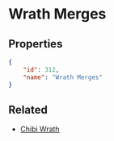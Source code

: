 # Wrath Merges

<no description available>

## Properties

```json
{
    "id": 312,
    "name": "Wrath Merges"
}
```

## Related

- [Chibi Wrath](../items/19085-chibi-wrath.md)

